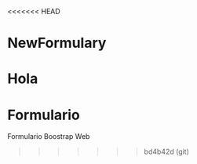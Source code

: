 <<<<<<< HEAD
# NewFormulary
Hola
=======
# Formulario
Formulario Boostrap Web
>>>>>>> bd4b42d (git)

